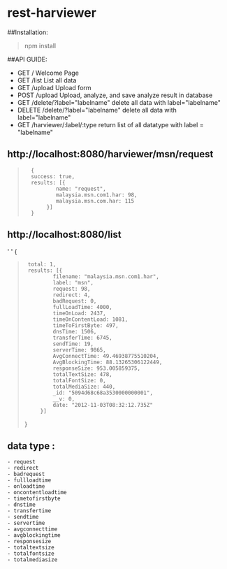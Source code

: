 rest-harviewer
==============

##Installation:
   > npm install

##API GUIDE:

- GET		/				Welcome Page
- GET		/list				List all data
- GET		/upload				Upload form
- POST		/upload				Upload, analyze, and save analyze result in database
- GET		/delete/?label="labelname"	delete all data with label="labelname"
- DELETE	/delete/?label="labelname"	delete all data with label="labelname"
- GET		/harviewer/:label/:type		return list of all datatype with label = "labelname"


## http://localhost:8080/harviewer/msn/request

> 		{
>		success: true,
>		results: [{
> 				name: "request",
>				malaysia.msn.com1.har: 98,
>				malaysia.msn.com.har: 115
>			 }]
>		}

## http://localhost:8080/list
'
 '	{
 > 		total: 1,
 > 		results: [{
 >				filename: "malaysia.msn.com1.har",
 >				label: "msn",
 >				request: 98,
 >				redirect: 4,
 >				badRequest: 0,
 >				fullLoadTime: 4000,
 >				timeOnLoad: 2437,
 >				timeOnContentLoad: 1081,
 >				timeToFirstByte: 497,
 >				dnsTime: 1506,
 >				transferTime: 6745,
 >				sendTime: 19,
 >				serverTime: 9865,
 >				AvgConnectTime: 49.46938775510204,
 >				AvgBlockingTime: 88.13265306122449,
 >				responseSize: 953.005859375,
 >				totalTextSize: 478,
 >				totalFontSize: 0,
 >				totalMediaSize: 440,
 >				_id: "5094d68c68a3530000000001",
 >				__v: 0,
 >				date: "2012-11-03T08:32:12.735Z"
 >			}]
 >	}
 >

## data type :
    - request
	- redirect
	- badrequest
    - fullloadtime
    - onloadtime
    - oncontentloadtime
    - timetofirstbyte
    - dnstime
    - transfertime
    - sendtime
    - servertime
    - avgconnecttime
    - avgblockingtime
	- responsesize
    - totaltextsize
    - totalfontsize
    - totalmediasize